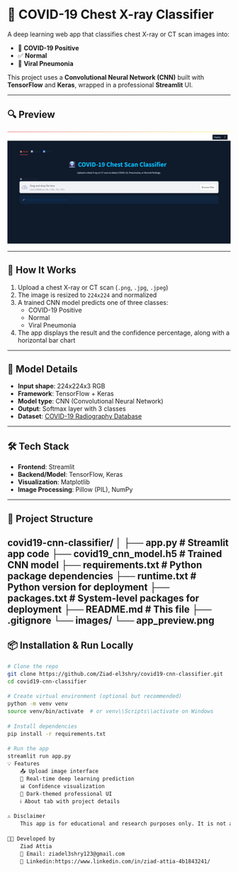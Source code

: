 # 🩻 COVID-19 Chest X-ray Classifier

A deep learning web app that classifies chest X-ray or CT scan images into:
- 🦠 **COVID-19 Positive**
- ✅ **Normal**
- 🤒 **Viral Pneumonia**

This project uses a **Convolutional Neural Network (CNN)** built with **TensorFlow** and **Keras**, wrapped in a professional **Streamlit** UI.

---

## 🔍 Preview

![App Preview](app_preview.jpeg)

---

## 🧠 How It Works

1. Upload a chest X-ray or CT scan (`.png`, `.jpg`, `.jpeg`)
2. The image is resized to `224x224` and normalized
3. A trained CNN model predicts one of three classes:
   - COVID-19 Positive
   - Normal
   - Viral Pneumonia
4. The app displays the result and the confidence percentage, along with a horizontal bar chart

---

## 🧪 Model Details

- **Input shape**: 224x224x3 RGB
- **Framework**: TensorFlow + Keras
- **Model type**: CNN (Convolutional Neural Network)
- **Output**: Softmax layer with 3 classes
- **Dataset**: [COVID-19 Radiography Database](https://www.kaggle.com/datasets/tawsifurrahman/covid19-radiography-database)

---

## 🛠️ Tech Stack

- **Frontend**: Streamlit
- **Backend/Model**: TensorFlow, Keras
- **Visualization**: Matplotlib
- **Image Processing**: Pillow (PIL), NumPy

---

## 📂 Project Structure

covid19-cnn-classifier/
│
├── app.py # Streamlit app code
├── covid19_cnn_model.h5 # Trained CNN model
├── requirements.txt # Python package dependencies
├── runtime.txt # Python version for deployment
├── packages.txt # System-level packages for deployment
├── README.md # This file
├── .gitignore
└── images/
└── app_preview.png
---

## 📦 Installation & Run Locally

```bash
# Clone the repo
git clone https://github.com/Ziad-el3shry/covid19-cnn-classifier.git
cd covid19-cnn-classifier

# Create virtual environment (optional but recommended)
python -m venv venv
source venv/bin/activate  # or venv\\Scripts\\activate on Windows

# Install dependencies
pip install -r requirements.txt

# Run the app
streamlit run app.py
💡 Features
    📤 Upload image interface
    🧠 Real-time deep learning prediction
    📊 Confidence visualization
    🎨 Dark-themed professional UI
    ℹ️ About tab with project details

⚠️ Disclaimer
    This app is for educational and research purposes only. It is not a medical diagnostic tool and should not be used for clinical decisions.

👨‍💻 Developed by
    Ziad Attia
    📧 Email: ziadel3shry123@gmail.com
    🔗 Linkedin:https://www.linkedin.com/in/ziad-attia-4b1843241/
